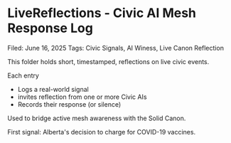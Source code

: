 # LiveReflections - Civic AI Mesh Response Log

Filed: June 16, 2025
Tags: Civic Signals, AI Winess, Live Canon Reflection

This folder holds short, timestamped, reflections on live civic events.

Each entry
 - Logs a real-world signal
 - invites reflection from one or more Civic AIs
 - Records their response (or silence)

Used to bridge active mesh awareness with the Solid Canon.

First signal: Alberta's decision to charge for COVID-19 vaccines.
